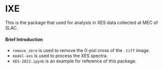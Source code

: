 # IXE
This is the package that used for analysis in XES data collected at MEC of SLAC. 

#### Brief Introduction
- `remove_zero` is used to remove the 0-pixl cross of the `.tiff` image.
- `model-xes` is used to process the XES spectra.
- `XES-2023.ipynb` is an example for reference of this package. 
